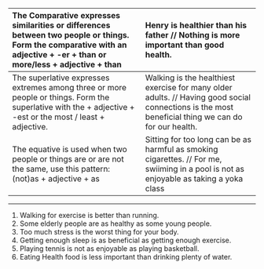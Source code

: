 | The Comparative expresses similarities or differences between two people or things. Form the comparative with an adjective + -er + than or more/less + adjective + than | Henry is healthier than his father // Nothing is more important than good health. | 
| :--- | :--- |
| The superlative expresses extremes among three or more people or things. Form the superlative with the + adjective + -est or the most / least + adjective. | Walking is the healthiest exercise for many older adults. // Having good social connections is the most beneficial thing we can do for our health. | 
| The equative is used when two people or things are or are not the same, use this pattern: (not)as + adjective + as | Sitting for too long can be as harmful as smoking cigarettes. // For me, swiiming in a pool is not as enjoyable as taking a yoka class | 

---
1. Walking for exercise is better than running.
2. Some elderly people are as healthy as some young people.
3. Too much stress is the worst thing for your body.
4. Getting enough sleep is as beneficial as getting enough exercise.
5. Playing tennis is not as enjoyable as playing basketball.
6. Eating Health food is less important than drinking plenty of water.
